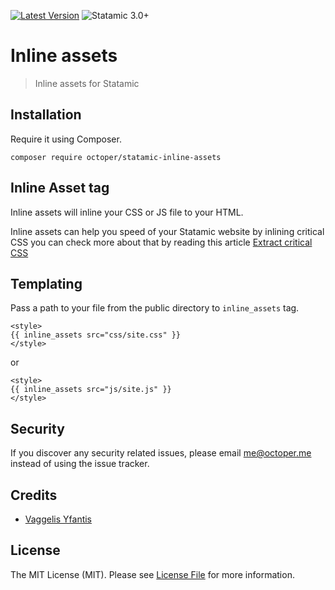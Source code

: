 [![Latest Version](https://img.shields.io/github/release/octoper/statamic-inline-assets.svg?style=flat-square)](https://github.com/spatie/statamic-responsive-images/releases)
![Statamic 3.0+](https://img.shields.io/badge/Statamic-3.0+-FF269E?style=flat-square&link=https://statamic.com)

# Inline assets

> Inline assets for Statamic

## Installation

Require it using Composer.

```
composer require octoper/statamic-inline-assets
```

## Inline Asset tag

Inline assets will inline your CSS or JS file to your HTML.

Inline assets can help you speed of your Statamic website by inlining critical CSS  you can check more about that by reading this article [Extract critical CSS](https://web.dev/extract-critical-css/)

## Templating

Pass a path to your file from the public directory to `inline_assets` tag.

```twig
<style>
{{ inline_assets src="css/site.css" }}
</style>
```

or

```twig
<style>
{{ inline_assets src="js/site.js" }}
</style>
```

## Security

If you discover any security related issues, please email [me@octoper.me](mailto:me@octoper.me) instead of using the issue tracker.

## Credits

- [Vaggelis Yfantis](https://github.com/octoper)

## License

The MIT License (MIT). Please see [License File](LICENSE.md) for more information.
